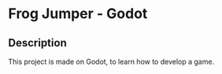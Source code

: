 # Frog Jumper - Godot

## Description
This project is made on Godot, to learn how to develop a game.
